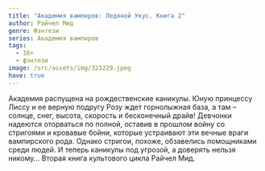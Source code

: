 ```yaml
---
title: "Академия вампиров: Ледяной Укус. Книга 2"
author: Райчел Мид
genre: Фэнтези
series: Академия вампиров
tags:
  - 16+
  - фэнтези
image: /src/assets/img/323229.jpeg
have: true
---
```

Академия распущена на рождественские каникулы. Юную принцессу Лиссу и ее верную подругу Розу ждет горнолыжная база, а там – солнце, снег, высота, скорость и бесконечный драйв! Девчонки надеются оторваться по полной, оставив в прошлом войну со стригоями и кровавые бойни, которые устраивают эти вечные враги вампирского рода. Однако стригои, похоже, обзавелись помощниками среди людей. И теперь каникулы под угрозой, а доверять нельзя никому... Вторая книга культового цикла Райчел Мид.

